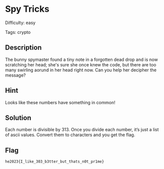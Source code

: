 Spy Tricks
=============

Difficulty: easy

Tags: crypto

Description
-------------
The bunny spymaster found a tiny note in a forgotten dead drop and is now scratching her head; she's sure she once knew the code, but there are too many swirling aorund in her head right now. Can you help her decipher the message?


Hint
-------------
Looks like these numbers have something in common!


Solution
-------------
Each number is divisible by 313. Once you divide each number, it’s just a list of ascii values.
Convert them to characters and you get the flag.

Flag
-------------
`he2023{I_like_303_b3tter_but_thats_n0t_pr1me}`